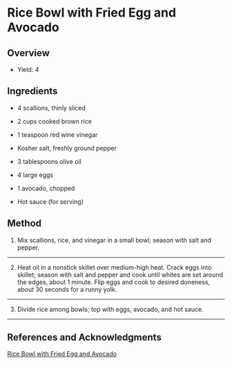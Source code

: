 # Rice Bowl with Fried Egg and Avocado

## Overview

- Yield: 4

## Ingredients

- 4 scallions, thinly sliced

- 2 cups cooked brown rice

- 1 teaspoon red wine vinegar

- Kosher salt, freshly ground pepper

- 3 tablespoons olive oil

- 4 large eggs

- 1 avocado, chopped

- Hot sauce (for serving)

## Method

1. Mix scallions, rice, and vinegar in a small bowl; season with salt and pepper.
---

2. Heat oil in a nonstick skillet over medium-high heat. Crack eggs into skillet; season with salt and pepper and cook until whites are set around the edges, about 1 minute. Flip eggs and cook to desired doneness, about 30 seconds for a runny yolk.
---

3. Divide rice among bowls; top with eggs, avocado, and hot sauce.
---

## References and Acknowledgments

[Rice Bowl with Fried Egg and Avocado](https://www.bonappetit.com/recipe/rice-bowl-fried-egg-avocado)
